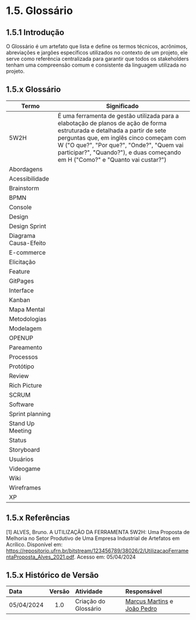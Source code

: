 # 1.5. Glossário

## 1.5.1 Introdução

O Glossário é um artefato que lista e define os termos técnicos, acrônimos, abreviações e jargões específicos utilizados no contexto de um projeto, ele serve como referência centralizada para garantir que todos os stakeholders tenham uma compreensão comum e consistente da linguagem utilizada no projeto.

## 1.5.x Glossário

| Termo                 | Significado |
| --------------------- | ----------- |
| 5W2H                  | É uma ferramenta de gestão utilizada para a elabotação de planos de ação de forma estruturada e detalhada a partir de sete perguntas que, em inglês cinco começam com W ("O que?", "Por que?", "Onde?", "Quem vai participar?", "Quando?"), e duas começando em H ("Como?" e "Quanto vai custar?") |
| Abordagens            |             |
| Acessibilidade        |             |
| Brainstorm            |             |
| BPMN                  |             |
| Console               |             |
| Design                |             |
| Design Sprint         |             |
| Diagrama Causa-Efeito |             |
| E-commerce            |             |
| Elicitação            |             |
| Feature               |             |
| GitPages              |             |
| Interface             |             |
| Kanban                |             |
| Mapa Mental           |             |
| Metodologias          |             |
| Modelagem             |             |
| OPENUP                |             |
| Pareamento            |             |
| Processos             |             |
| Protótipo             |             |
| Review                |             |
| Rich Picture          |             |
| SCRUM                 |             |
| Software              |             |
| Sprint planning       |             |
| Stand Up Meeting      |             |
| Status                |             |
| Storyboard            |             |
| Usuários              |             |
| Videogame             |             |
| Wiki                  |             |
| Wireframes            |             |
| XP                    |             |

## 1.5.x Referências

[1] ALVES, Bruno. A UTILIZAÇÃO DA FERRAMENTA 5W2H: Uma Proposta de Melhoria no Setor
Produtivo de Uma Empresa Industrial de Artefatos em Acrílico. Disponível em: https://repositorio.ufrn.br/bitstream/123456789/38026/2/UtilizacaoFerramentaProposta_Alves_2021.pdf. Acesso em: 05/04/2024

## 1.5.x Histórico de Versão

| Data | Versão | Atividade | Responsável |
| :--------- | :----: | :------------------- | :---------------------------------------------------------------------------------------------- |
| 05/04/2024 | 1.0 | Criação do Glossário | [Marcus Martins](https://github.com/marcusmartinss) e [João Pedro](https://github.com/uMorbeck) |
